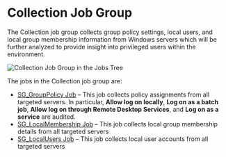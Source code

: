 # Collection Job Group

The Collection job group collects group policy settings, local users, and local group membership
information from Windows servers which will be further analyzed to provide insight into privileged
users within the environment.

![Collection Job Group in the Jobs Tree](/img/product_docs/accessanalyzer/11.6/solutions/windows/privilegedaccounts/logonrights/collection/collectionjobstree.webp)

The jobs in the Collection job group are:

- [SG_GroupPolicy Job](/docs/accessanalyzer/11.6/solutions/windows/privilegedaccounts/logonrights/collection/sg_grouppolicy.md)
  – This job collects policy assignments from all targeted servers. In particular, **Allow log on
  locally**, **Log on as a batch job**, **Allow log on through Remote Desktop Services**, and **Log
  on as a service** are audited.
- [SG_LocalMembership Job](/docs/accessanalyzer/11.6/solutions/windows/privilegedaccounts/logonrights/collection/sg_localmembership.md)
  – This job collects local group membership details from all targeted servers
- [SG_LocalUsers Job](/docs/accessanalyzer/11.6/solutions/windows/privilegedaccounts/logonrights/collection/sg_localusers.md)
  – This job collects local user accounts from all targeted servers
